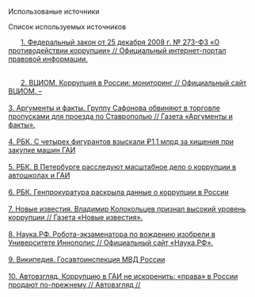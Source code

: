 <html>
<html lang="en">
<head>
    <meta charset="UTF-8">
<body>

  <p>Использованые источники</p>
  
  Список используемых источников 
  	
<div style="text-indent:25px;">
<a href="http://pravo.gov.ru/">1. Федеральный закон от 25 декабря 2008 г. № 273-ФЗ «О противодействии коррупции» // Официальный интернет-портал правовой информации. </a>
<br> </br> 

<a href="https://wciom.ru/analytical-reviews/analiticheskii-obzor/korrupcziya-v-rossii-monitoring">2. ВЦИОМ. Коррупция в России: мониторинг // Официальный сайт ВЦИОМ. – </a><br> </br>
<a href="https://stav.aif.ru/society/law/gruppu_safonova_obvinyayut_v_torgovle_propuskami_dlya_proezda_po_stavropolyu?ysclid=mg3t8zkex8138710189/">3. Аргументы и факты. Группу Сафонова обвиняют в торговле пропусками для проезда по Ставрополью // Газета «Аргументы и факты». </a><br> </br>
<a href="https://www.rbc.ru/society/09/12/2024/6756b15a9a7947062663e5f5?ysclid=mg3ps502hz178708079">4. РБК. С четырех фигурантов взыскали ₽1,1 млрд за хищения при закупке машин ГАИ </a><br> </br>
<a href="https://www.rbc.ru/spb_sz/12/08/2024/66b9f5ef9a794760883c359f?ysclid=mg3khazgsa299752582">5. РБК. В Петербурге расследуют масштабное дело о коррупции в автошколах и ГАИ </a><br> </br>
<a href="https://www.rbc.ru/society/16/06/2025/6837ed979a79471aa4b6c83d">6. РБК. Генпрокуратура раскрыла данные о коррупции в России </a><br> </br>
<a href="https://newizv.ru/news/2021-10-04/vladimir-kolokoltsev-priznal-vysokiy-uroven-korruptsii-v-gibdd-338484">7. Новые известия. Владимир Колокольцев признал высокий уровень коррупции // Газета «Новые известия». </a><br> </br>
<a href="https://наука.рф/news/robota-ekzamenatora-po-vozhdeniyu-izobreli-v-universitete-innopolis">8. Наука.РФ. Робота-экзаменатора по вождению изобрели в Университете Иннополис // Официальный сайт «Наука.РФ».</a><br> </br>
<a href="https://ru.wikipedia.org/wiki/%D0%93%D0%BE%D1%81%D0%B0%D0%B2%D1%82%D0%BE%D0%B8%D0%BD%D1%81%D0%BF%D0%B5%D0%BA%D1%86%D0%B8%D1%8F_%D0%9C%D0%92%D0%94_%D0%A0%D0%BE%D1%81%D1%81%D0%B8%D0%B8">9. Википедия. Госавтоинспекция МВД России  </a><br> </br>
<a href="https://www.avtovzglyad.ru/amp/gai/korrupciya/62383-2024-08-12-korruptsiyu-vgai-neiskorenit-prava-vrossii-prodayut-poprezhnemu/">10. Автовзгляд. Коррупцию в ГАИ не искоренить: «права» в России продают по-прежнему // Автовзгляд //</a>
</div>
  <p></p>

</body>
</head>
</html>
